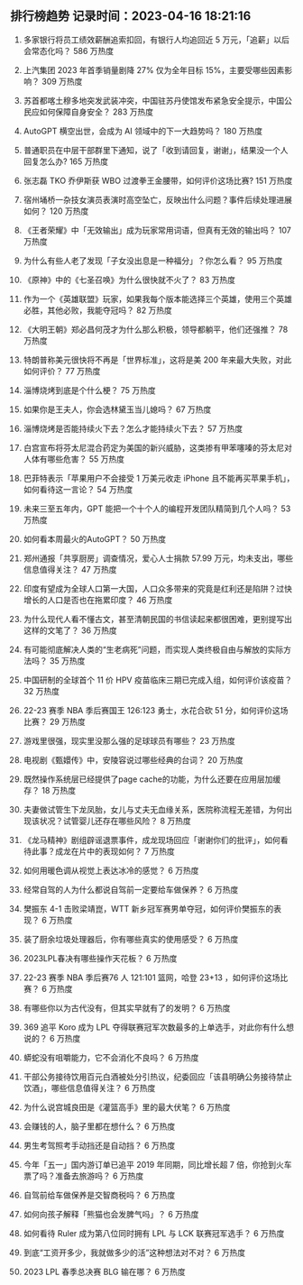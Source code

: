 
## 排行榜趋势 记录时间：2023-04-16 18:21:16
  
  1. 多家银行将员工绩效薪酬追索扣回，有银行人均追回近 5 万元，「追薪」以后会常态化吗？ 586 万热度
    
  2. 上汽集团 2023 年首季销量剧降 27% 仅为全年目标 15%，主要受哪些因素影响？ 309 万热度
    
  3. 苏首都喀土穆多地突发武装冲突，中国驻苏丹使馆发布紧急安全提示，中国公民应如何保障自身安全？ 283 万热度
    
  4. AutoGPT 横空出世，会成为 AI 领域中的下一大趋势吗？ 180 万热度
    
  5. 普通职员在中层干部群里下通知，说了「收到请回复，谢谢」，结果没一个人回复怎么办? 165 万热度
    
  6. 张志磊 TKO 乔伊斯获 WBO 过渡拳王金腰带，如何评价这场比赛? 151 万热度
    
  7. 宿州埇桥一杂技女演员表演时高空坠亡，反映出什么问题？事件后续处理进展如何？ 120 万热度
    
  8. 《王者荣耀》中「无效输出」成为玩家常用词语，但真有无效的输出吗？ 107 万热度
    
  9. 为什么有些人老了发现「子女没出息是一种福分」？你怎么看？ 95 万热度
    
  10. 《原神》中的《七圣召唤》为什么很快就不火了？ 83 万热度
    
  11. 作为一个《英雄联盟》玩家，如果我每个版本能选择三个英雄，使用三个英雄必胜，其他必败，我能夺冠吗？ 82 万热度
    
  12. 《大明王朝》郑必昌何茂才为什么那么积极，领导都躺平，他们还强推？ 78 万热度
    
  13. 特朗普称美元很快将不再是「世界标准」，这将是美 200 年来最大失败，对此如何评价？ 77 万热度
    
  14. 淄博烧烤到底是个什么梗？ 75 万热度
    
  15. 如果你是王夫人，你会选林黛玉当儿媳吗？ 67 万热度
    
  16. 淄博烧烤是否能持续火下去？怎么才能持续火下去？ 57 万热度
    
  17. 白宫宣布将芬太尼混合药定为美国的新兴威胁，这类掺有甲苯噻嗪的芬太尼对人体有哪些危害？ 55 万热度
    
  18. 巴菲特表示「苹果用户不会接受 1 万美元收走 iPhone 且不能再买苹果手机」，如何看待这一言论？ 54 万热度
    
  19. 未来三至五年内，GPT 能把一个十个人的编程开发团队精简到几个人吗？ 53 万热度
    
  20. 如何看本周最火的AutoGPT？ 50 万热度
    
  21. 郑州通报「共享厨房」调查情况，爱心人士捐款 57.99 万元，均未支出，哪些信息值得关注？ 47 万热度
    
  22. 印度有望成为全球人口第一大国，人口众多带来的究竟是红利还是陷阱？过快增长的人口是否也在拖累印度？ 46 万热度
    
  23. 为什么现代人看不懂古文，甚至清朝民国的书信读起来都很困难，更别提写出这样的文笔了？ 36 万热度
    
  24. 有可能彻底解决人类的“生老病死”问题，而实现人类终极自由与解放的实际方法吗？ 35 万热度
    
  25. 中国研制的全球首个 11 价 HPV 疫苗临床三期已完成入组，如何评价该疫苗？ 32 万热度
    
  26. 22-23 赛季 NBA 季后赛国王 126:123 勇士，水花合砍 51 分，如何评价这场比赛？ 29 万热度
    
  27. 游戏里很强，现实里没那么强的足球球员有哪些？ 23 万热度
    
  28. 电视剧《甄嬛传》中，安陵容说过哪些经典的台词？ 20 万热度
    
  29. 既然操作系统层已经提供了page cache的功能，为什么还要在应用层加缓存？ 18 万热度
    
  30. 夫妻做试管生下龙凤胎，女儿与丈夫无血缘关系，医院称流程无差错，为何出现该状况？试管婴儿还存在哪些风险？ 8 万热度
    
  31. 《龙马精神》剧组辟谣退票事件，成龙现场回应「谢谢你们的批评」，如何看待此事？成龙在片中的表现如何？ 7 万热度
    
  32. 如何用暖色调从视觉上表达冰冷的感觉？ 6 万热度
    
  33. 经常自驾的人为什么都说自驾前一定要给车做保养？ 6 万热度
    
  34. 樊振东 4-1 击败梁靖崑，WTT 新乡冠军赛男单夺冠，如何评价樊振东的表现？ 6 万热度
    
  35. 装了厨余垃圾处理器后，你有哪些真实的使用感受？ 6 万热度
    
  36. 2023LPL春决有哪些操作天花板？ 6 万热度
    
  37. 22-23 赛季 NBA 季后赛76 人 121:101 篮网，哈登 23+13 ，如何评价这场比赛？ 6 万热度
    
  38. 有哪些你以为古代没有，但其实早就有了的发明？ 6 万热度
    
  39. 369 追平 Koro 成为 LPL 夺得联赛冠军次数最多的上单选手，对此你有什么想说的？ 6 万热度
    
  40. 蟒蛇没有咀嚼能力，它不会消化不良吗？ 6 万热度
    
  41. 干部公务接待饮用百元白酒被处分引热议，纪委回应「该县明确公务接待禁止饮酒」，哪些信息值得关注？ 6 万热度
    
  42. 为什么说宫城良田是《灌篮高手》里的最大伏笔？ 6 万热度
    
  43. 会赚钱的人，脑子里都在想什么？ 6 万热度
    
  44. 男生考驾照考手动挡还是自动挡？ 6 万热度
    
  45. 今年「五一」国内游订单已追平 2019 年同期，同比增长超 7 倍，你抢到火车票了吗？准备去旅游吗？ 6 万热度
    
  46. 自驾前给车做保养是交智商税吗？ 6 万热度
    
  47. 如何向孩子解释「熊猫也会发脾气吗」？ 6 万热度
    
  48. 如何看待 Ruler 成为第八位同时拥有 LPL 与 LCK 联赛冠军选手？ 6 万热度
    
  49. 到底“工资开多少，我就做多少的活”这种想法对不对？ 6 万热度
    
  50. 2023 LPL 春季总决赛 BLG 输在哪？ 6 万热度
    